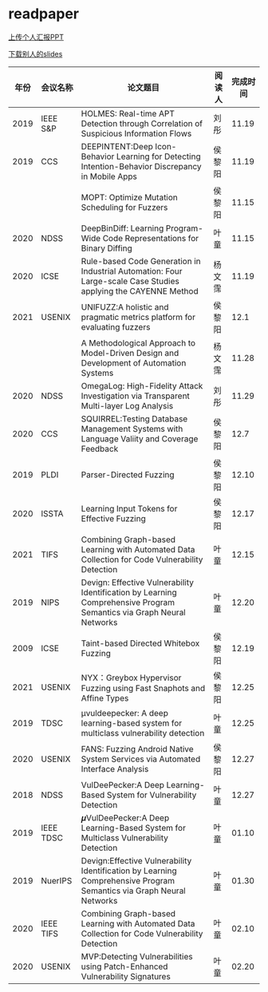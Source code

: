 # readpaper

[上传个人汇报PPT](http://xzc.cn/kyT0GViO0E)

[下载别人的slides](https://pan.baidu.com/s/1tKvzqQpuE9TztrE7c6xC3g)

| 年份 | 会议名称 | 论文题目                                                     | 阅读人 | 完成时间 |
| ---- | -------- | ------------------------------------------------------------ | ------ | -------- |
| 2019 | IEEE S&P | HOLMES: Real-time APT Detection through Correlation of Suspicious Information Flows | 刘彤   | 11.19    |
| 2019 | CCS      | DEEPINTENT:Deep Icon-Behavior Learning for Detecting Intention-Behavior Discrepancy in Mobile Apps | 侯黎阳 | 11.19    |
|      |          | MOPT: Optimize Mutation Scheduling for Fuzzers               | 侯黎阳 | 11.15    |
| 2020 | NDSS     | DeepBinDiff: Learning Program-Wide Code Representations for Binary Diffing | 叶童   | 11.15    |
| 2020 | ICSE     | Rule-based Code Generation in Industrial Automation: Four Large-scale Case Studies applying the CAYENNE Method | 杨文霈 | 11.19    |
| 2021 | USENIX   | UNIFUZZ:A holistic and pragmatic metrics platform for evaluating fuzzers | 侯黎阳 | 12.1     |
|      |          | A Methodological Approach to Model-Driven Design and Development of Automation Systems | 杨文霈 | 11.28    |
| 2020 | NDSS     | OmegaLog: High-Fidelity Attack Investigation via Transparent Multi-layer Log Analysis | 刘彤   | 11.29    |
| 2020 | CCS      | SQUIRREL:Testing Database Management Systems with Language Valiity and Coverage Feedback | 侯黎阳 | 12.7     |
| 2019 | PLDI     | Parser-Directed Fuzzing                                      | 侯黎阳 | 12.10     |
| 2020 | ISSTA    | Learning Input Tokens for Effective Fuzzing                                      | 侯黎阳 | 12.17     |
| 2021 | TIFS     | Combining Graph-based Learning with Automated Data Collection for Code Vulnerability Detection | 叶童 | 12.15 |
| 2019 | NIPS     | Devign: Effective Vulnerability Identification by Learning Comprehensive Program Semantics via Graph Neural Networks | 叶童 | 12.20 |
| 2009 | ICSE     | Taint-based Directed Whitebox Fuzzing                                      | 侯黎阳 | 12.19     |
| 2021 | USENIX   | NYX：Greybox Hypervisor Fuzzing using Fast Snaphots and Affine Types                                | 侯黎阳 | 12.25|
| 2019 | TDSC     | μvuldeepecker: A deep learning-based system for multiclass vulnerability detection       | 叶童 | 12.25 |
| 2020 | USENIX   | FANS: Fuzzing Android Native System Services via Automated Interface Analysis       | 侯黎阳 | 12.27 |
| 2018 | NDSS     | VulDeePecker:A Deep Learning-Based System for Vulnerability Detection | 叶童 | 12.27|
| 2019 | IEEE TDSC| 𝝁VulDeePecker:A Deep Learning-Based System for Multiclass Vulnerability Detection | 叶童 | 01.10|
| 2019 | NuerIPS  | Devign:Effective Vulnerability Identification by Learning Comprehensive Program Semantics via Graph Neural Networks | 叶童 | 01.30|
| 2020 | IEEE TIFS | Combining Graph-based Learning with Automated Data Collection for Code Vulnerability Detection | 叶童 |02.10|
| 2020 | USENIX   | MVP:Detecting Vulnerabilities using Patch-Enhanced Vulnerability Signatures | 叶童 | 02.20|
